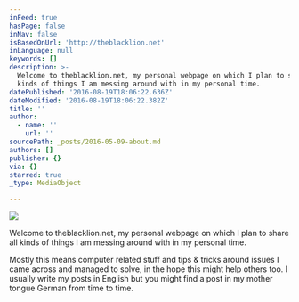 ```yaml
---
inFeed: true
hasPage: false
inNav: false
isBasedOnUrl: 'http://theblacklion.net'
inLanguage: null
keywords: []
description: >-
  Welcome to theblacklion.net, my personal webpage on which I plan to share all
  kinds of things I am messing around with in my personal time.
datePublished: '2016-08-19T18:06:22.636Z'
dateModified: '2016-08-19T18:06:22.382Z'
title: ''
author:
  - name: ''
    url: ''
sourcePath: _posts/2016-05-09-about.md
authors: []
publisher: {}
via: {}
starred: true
_type: MediaObject

---
```

![](https://the-grid-user-content.s3-us-west-2.amazonaws.com/577e8deb-6db3-4738-966c-5d3515876500.jpg)

Welcome to theblacklion.net, my personal webpage on which I plan to share all kinds of things I am messing around with in my personal time.

Mostly this means computer related stuff and tips & tricks around issues I came across and managed to solve, in the hope this might help others too. I usually write my posts in English but you might find a post in my mother tongue German from time to time.